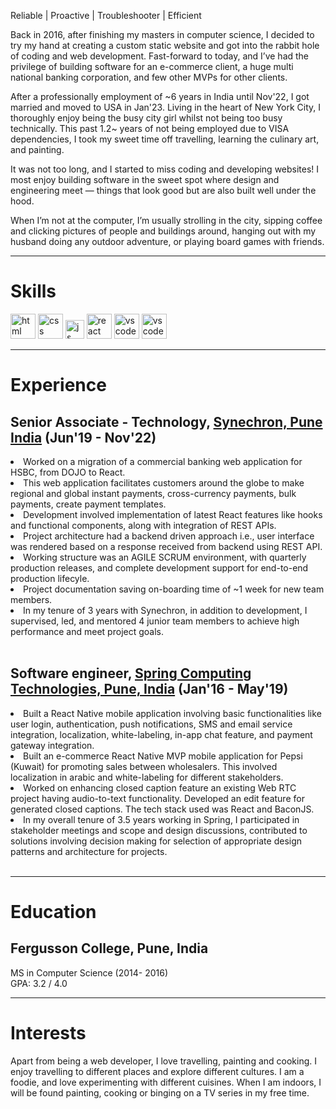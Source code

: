 Reliable | Proactive | Troubleshooter | Efficient

<section id="about" class="about">
  <p>
    Back in 2016, after finishing my masters in computer science, I decided to try my hand at creating a custom static website and got into the rabbit hole of coding and web development. Fast-forward to today, and I’ve had the privilege of building software for an e-commerce client, a huge multi national banking corporation, and few other MVPs for other clients.
  </p>
  
  <p>
  After a professionally employment of ~6 years in India until Nov'22, I got married and moved to USA in Jan'23. Living in the heart of New York City, I thoroughly enjoy being the busy city girl whilst not being too busy technically. This past 1.2~ years of not being employed due to VISA dependencies, I took my sweet time off travelling, learning the culinary art, and painting.
</p>

  <p>
  It was not too long, and I started to miss coding and developing websites! I most enjoy building software in the sweet spot where design and engineering meet — things that look good but are also built well under the hood.
  </p>
  
  <p>
    When I’m not at the computer, I’m usually strolling in the city, sipping coffee and clicking pictures of people and buildings around, hanging out with my husband doing any outdoor adventure, or playing board games with friends.
  </p>
</section>

---

# Skills

<p align='left'>
  <img src="https://upload.wikimedia.org/wikipedia/commons/thumb/6/61/HTML5_logo_and_wordmark.svg/2048px-HTML5_logo_and_wordmark.svg.png" alt="html" width="40" height="40" title="HTML" />
  <img src='https://upload.wikimedia.org/wikipedia/commons/thumb/d/d5/CSS3_logo_and_wordmark.svg/1200px-CSS3_logo_and_wordmark.svg.png' alt="css" width="40" height="40" title="CSS" />
  <img src='https://upload.wikimedia.org/wikipedia/commons/6/6a/JavaScript-logo.png' height='30' width='auto' alt="js" title="JavaScript" />
  <img src="https://upload.wikimedia.org/wikipedia/commons/thumb/a/a7/React-icon.svg/1280px-React-icon.svg.png" alt="react" width="auto" height="40" title="React" />
  <img src="https://upload.wikimedia.org/wikipedia/commons/2/2d/Visual_Studio_Code_1.18_icon.svg" alt="vscode" width="auto" height="40" title="Visual Studio Code" />
  <img src="https://upload.wikimedia.org/wikipedia/commons/9/91/Octicons-mark-github.svg" alt="vscode" width="auto" height="40" title="Github" />
  
</p>

---

# Experience

## **Senior Associate - Technology**, <a href="https://www.synechron.com/">Synechron, Pune India</a> (Jun'19 - Nov'22)

<li> Worked on a migration of a commercial banking web application for HSBC, from DOJO to React. </li>
<li>This web application facilitates customers around the globe to make regional and global instant payments, cross-currency payments, bulk payments, create payment templates.</li>
<li>Development involved implementation of latest React features like hooks and functional components, along with integration of REST APIs.</li>
<li>Project architecture had a backend driven approach i.e., user interface was rendered based on a response received from backend using REST API.</li>
<li>Working structure was an AGILE SCRUM environment, with quarterly production releases, and complete development support for end-to-end production lifecyle.</li>
<li>Project documentation saving on-boarding time of ~1 week for new team members.</li>
<li>In my tenure of 3 years with Synechron, in addition to development, I supervised, led, and mentored 4 junior team members to achieve high performance and meet project goals.</li>

<br />

## **Software engineer**, <a href="https://springct.net/">Spring Computing Technologies, Pune, India</a> (Jan'16 - May'19)

<li> Built a React Native mobile application involving basic functionalities like user login, authentication, push notifications, SMS and email service integration, localization, white-labeling, in-app chat feature, and payment gateway integration.</li>
<li>Built an e-commerce React Native MVP mobile application for Pepsi (Kuwait) for promoting sales between wholesalers. This involved localization in arabic and white-labeling for different stakeholders.</li>
<li>Worked on enhancing closed caption feature an existing Web RTC project having audio-to-text functionality. Developed an edit feature for generated closed captions. The tech stack used was React and BaconJS.</li>
<li> In my overall tenure of 3.5 years working in Spring, I participated in stakeholder meetings and scope and design discussions, contributed to solutions involving decision making for selection of appropriate design patterns and architecture for projects.</li>

<br />

---

# Education

## **Fergusson College, Pune, India**
MS in Computer Science (2014- 2016) <br /> GPA: 3.2 / 4.0

---

# Interests
Apart from being a web developer, I love travelling, painting and cooking. I enjoy travelling to different places and explore different cultures. I am a foodie, and love experimenting with different cuisines.
When I am indoors, I will be found painting, cooking or binging on a TV series in my free time.
